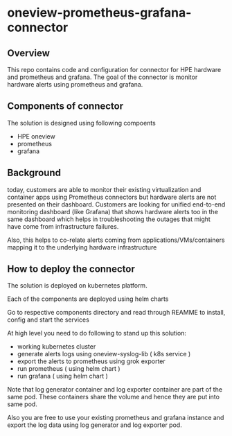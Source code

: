 # oneview-prometheus-grafana-connector


## Overview
This repo contains code and configuration for connector for HPE hardware and prometheus and grafana.
The goal of the connector is monitor hardware alerts using prometheus and grafana. 

## Components of connector
The solution is designed using following compoents

 - HPE oneview
 - prometheus
 - grafana

## Background
today, customers are able to monitor their existing virtualization and container apps using Prometheus connectors 
but hardware alerts are not presented on their dashboard. Customers are looking for unified end-to-end monitoring 
dashboard (like Grafana) that shows hardware alerts too in the same dashboard which helps in troubleshooting 
the outages that might have come from infrastructure failures.  

Also, this helps to co-relate alerts coming from applications/VMs/containers mapping it to the 
underlying hardware infrastructure

## How to deploy the connector
The solution is deployed on kubernetes platform.

Each of the components are deployed using helm charts

Go to respective components directory and read through REAMME to install, config and start the services

At high level you need to do following to stand up this solution:

 - working kubernetes cluster
 - generate alerts logs using oneview-syslog-lib ( k8s service )
 - export the alerts to prometheus using grok exporter
 - run prometheus ( using helm chart )
 - run grafana ( using helm chart )

Note that log generator container and log exporter container are part of the same pod. These containers
share the volume and hence they are put into same pod.

Also you are free to use your existing prometheus and grafana instance and export the log data using log generator and log exporter pod.
